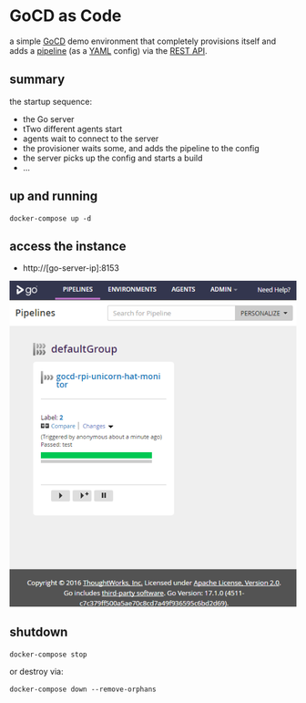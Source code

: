 # GoCD as Code

a simple [GoCD](https://www.gocd.io/) demo environment that completely provisions itself and adds a [pipeline](https://github.com/d-led/cctray-rpi-unicorn-hat-monitor) (as a [YAML](https://github.com/tomzo/gocd-yaml-config-plugin) config) via the [REST API](https://api.gocd.io/).

## summary

the startup sequence:

- the Go server
- tTwo different agents start
- agents wait to connect to the server
- the provisioner waits some, and adds the pipeline to the config
- the server picks up the config and starts a build
- ...

## up and running

```
docker-compose up -d
```

## access the instance

- http://[go-server-ip]:8153

![](img/screen.png)

## shutdown

```
docker-compose stop
```

or destroy via:

```
docker-compose down --remove-orphans
```
